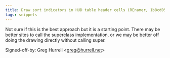 ```yaml
---
title: Draw sort indicators in HUD table header cells (REnamer, 1b8cd05)
tags: snippets
---
```


Not sure if this is the best approach but it is a starting point. There may be better sites to call the superclass implementation, or we may be better off doing the drawing directly without calling super.

Signed-off-by: Greg Hurrell &lt;greg@hurrell.net&gt;
